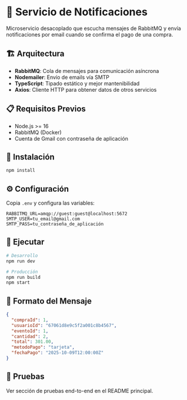 # 📧 Servicio de Notificaciones

Microservicio desacoplado que escucha mensajes de RabbitMQ y envía notificaciones por email cuando se confirma el pago de una compra.

## 🏗️ Arquitectura

- **RabbitMQ**: Cola de mensajes para comunicación asíncrona
- **Nodemailer**: Envío de emails vía SMTP
- **TypeScript**: Tipado estático y mejor mantenibilidad
- **Axios**: Cliente HTTP para obtener datos de otros servicios

## 📋 Requisitos Previos

- Node.js >= 16
- RabbitMQ (Docker)
- Cuenta de Gmail con contraseña de aplicación

## 🚀 Instalación

```bash
npm install
```

## ⚙️ Configuración

Copia `.env` y configura las variables:

```env
RABBITMQ_URL=amqp://guest:guest@localhost:5672
SMTP_USER=tu_email@gmail.com
SMTP_PASS=tu_contraseña_de_aplicación
```

## 🏃 Ejecutar

```bash
# Desarrollo
npm run dev

# Producción
npm run build
npm start
```

## 📨 Formato del Mensaje

```json
{
  "compraId": 1,
  "usuarioId": "67061d8e9c5f2a001c8b4567",
  "eventoId": 1,
  "cantidad": 2,
  "total": 301.00,
  "metodoPago": "tarjeta",
  "fechaPago": "2025-10-09T12:00:00Z"
}
```

## 🧪 Pruebas

Ver sección de pruebas end-to-end en el README principal.